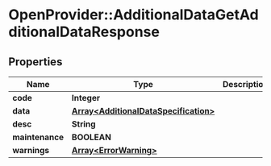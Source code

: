 # OpenProvider::AdditionalDataGetAdditionalDataResponse

## Properties
Name | Type | Description | Notes
------------ | ------------- | ------------- | -------------
**code** | **Integer** |  | [optional] 
**data** | [**Array&lt;AdditionalDataSpecification&gt;**](AdditionalDataSpecification.md) |  | [optional] 
**desc** | **String** |  | [optional] 
**maintenance** | **BOOLEAN** |  | [optional] 
**warnings** | [**Array&lt;ErrorWarning&gt;**](ErrorWarning.md) |  | [optional] 

